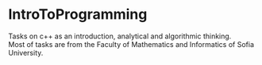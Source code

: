 # IntroToProgramming
Tasks on c++ as an introduction, analytical and algorithmic thinking.
<br>
Most of tasks are from the Faculty of Mathematics and Informatics of Sofia University.
